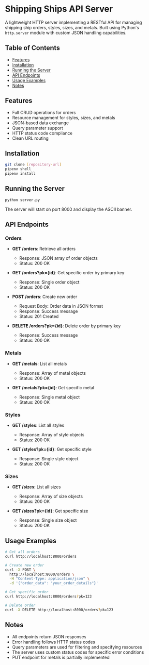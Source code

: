 # Shipping Ships API Server

A lightweight HTTP server implementing a RESTful API for managing shipping ship orders, styles, sizes, and metals. Built using Python's `http.server` module with custom JSON handling capabilities.

## Table of Contents

- [Features](#features)
- [Installation](#installation)
- [Running the Server](#running-the-server)
- [API Endpoints](#api-endpoints)
- [Usage Examples](#usage-examples)
- [Notes](#notes)

## Features

- Full CRUD operations for orders
- Resource management for styles, sizes, and metals
- JSON-based data exchange
- Query parameter support
- HTTP status code compliance
- Clean URL routing

## Installation

```bash
git clone [repository-url]
pipenv shell
pipenv install
```

## Running the Server

```bash
python server.py
```

The server will start on port 8000 and display the ASCII banner.

## API Endpoints

### Orders

- **GET /orders**: Retrieve all orders
  - Response: JSON array of order objects
  - Status: 200 OK

- **GET /orders?pk={id}**: Get specific order by primary key
  - Response: Single order object
  - Status: 200 OK

- **POST /orders**: Create new order
  - Request Body: Order data in JSON format
  - Response: Success message
  - Status: 201 Created

- **DELETE /orders?pk={id}**: Delete order by primary key
  - Response: Success message
  - Status: 200 OK

### Metals

- **GET /metals**: List all metals
  - Response: Array of metal objects
  - Status: 200 OK

- **GET /metals?pk={id}**: Get specific metal
  - Response: Single metal object
  - Status: 200 OK

### Styles

- **GET /styles**: List all styles
  - Response: Array of style objects
  - Status: 200 OK

- **GET /styles?pk={id}**: Get specific style
  - Response: Single style object
  - Status: 200 OK

### Sizes

- **GET /sizes**: List all sizes
  - Response: Array of size objects
  - Status: 200 OK

- **GET /sizes?pk={id}**: Get specific size
  - Response: Single size object
  - Status: 200 OK

## Usage Examples

```bash
# Get all orders
curl http://localhost:8000/orders

# Create new order
curl -X POST \
  http://localhost:8000/orders \
  -H "Content-Type: application/json" \
  -d '{"order_data": "your_order_details"}'

# Get specific order
curl http://localhost:8000/orders?pk=123

# Delete order
curl -X DELETE http://localhost:8000/orders?pk=123
```

## Notes

- All endpoints return JSON responses
- Error handling follows HTTP status codes
- Query parameters are used for filtering and specifying resources
- The server uses custom status codes for specific error conditions
- PUT endpoint for metals is partially implemented
